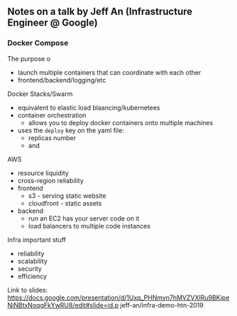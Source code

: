 ## Notes on a talk by Jeff An (Infrastructure Engineer @ Google)

### Docker Compose

The purpose o

- launch multiple containers that can coordinate with each other
- frontend/backend/logging/etc

Docker Stacks/Swarm

- equivalent to elastic load blaancing/kubernetees
- container orchestration
  - allows you to deploy docker containers onto multiple machines
- uses the `deploy` key on the yaml file:
  - replicas number
  - and

AWS

- resource liquidity
- cross-region reliability
- frontend
  - s3 - serving static website
  - cloudfront - static assets
- backend
  - run an EC2 has your server code on it
  - load balancers to multiple code instances

Infra important stuff

- reliability
- scalability
- security
- efficiency

Link to slides: https://docs.google.com/presentation/d/1Uxq_PHNmyn7hMVZVXlRu9BKipeNiNBtxNoqqFkYwRU8/edit#slide=id.p
jeff-an/infra-demo-htn-2019
